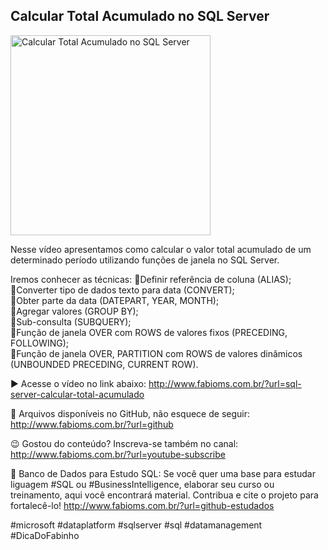 ## Calcular Total Acumulado no SQL Server

<img src="https://fabioms.com.br//uploads/youtube/IqbW_Ov1kJw.png" alt="Calcular Total Acumulado no SQL Server" title="SQL Server" width="320"/>

Nesse vídeo apresentamos como calcular o valor total acumulado de um determinado período utilizando funções de janela no SQL Server.

Iremos conhecer as técnicas:
🔹Definir referência de coluna (ALIAS);  
🔹Converter tipo de dados texto para data (CONVERT);  
🔹Obter parte da data (DATEPART, YEAR, MONTH);  
🔹Agregar valores (GROUP BY);  
🔹Sub-consulta (SUBQUERY);  
🔹Função de janela OVER com ROWS de valores fixos (PRECEDING, FOLLOWING);  
🔹Função de janela OVER, PARTITION com ROWS de valores dinâmicos (UNBOUNDED PRECEDING, CURRENT ROW).  

▶️ Acesse o vídeo no link abaixo:
http://www.fabioms.com.br/?url=sql-server-calcular-total-acumulado

📁 Arquivos disponíveis no GitHub, não esquece de seguir:
http://www.fabioms.com.br/?url=github

😉 Gostou do conteúdo? Inscreva-se também no canal:
http://www.fabioms.com.br/?url=youtube-subscribe

🎁 Banco de Dados para Estudo SQL:
Se você quer uma base para estudar liguagem #SQL ou #BusinessIntelligence, elaborar seu curso ou treinamento, aqui você encontrará material. 
Contribua e cite o projeto para fortalecê-lo!
http://www.fabioms.com.br/?url=github-estudados

#microsoft #dataplatform #sqlserver #sql #datamanagement #DicaDoFabinho